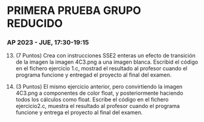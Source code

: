 # PRIMERA PRUEBA GRUPO REDUCIDO

### AP 2023 - JUE, 17:30-19:15

13. (7 Puntos) Crea con instrucciones SSE2 enteras un efecto de transición de la imagen la imagen 4C3.png a una imagen blanca.
Escribid el código en el fichero ejercicio 1.c, mostrad el resultado al profesor cuando el programa funcione y entregad el proyecto al final del examen.

14. (3 Puntos) El mismo ejercicio anterior, pero convirtiendo la imagen 4C3.png a componentes de color float, y posteriormente haciendo todos los cálculos como float.
Escribe el código en el fichero ejercicio2.c, muestra el resultado al profesor cuando el programa funcione y entrega el proyecto al final del examen.
